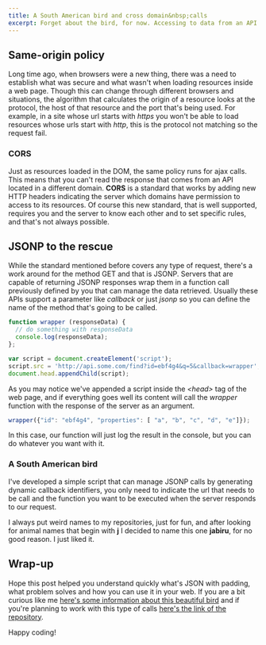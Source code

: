 ```yaml
---
title: A South American bird and cross domain&nbsp;calls
excerpt: Forget about the bird, for now. Accessing to data from an API that is located in a different domain is a common scenario in web development. The most used solution is JSONP and here is a way of implementing it.
---
```


## Same-origin policy

Long time ago, when browsers were a new thing, there was a need to establish what was secure and what wasn't when loading resources inside a web page. Though this can change through different browsers and situations, the algorithm that calculates the origin of a resource looks at the protocol, the host of that resource and the port that's being used. For example, in a site whose url starts with *https* you won't be able to load resources whose urls start with *http*, this is the protocol not matching so the request fail.

### CORS

Just as resources loaded in the DOM, the same policy runs for ajax calls. This means that you can't read the response that comes from an API located in a different domain. **CORS** is a standard that works by adding new HTTP headers indicating the server which domains have permission to access to its resources. Of course this new standard, that is well supported, requires you and the server to know each other and to set specific rules, and that's not always possible.

## JSONP to the rescue

While the standard mentioned before covers any type of request, there's a work around for the method GET and that is JSONP. Servers that are capable of returning JSONP responses wrap them in a function call previously defined by you that can manage the data retrieved. Usually these APIs support a parameter like *callback* or just *jsonp* so you can define the name of the method that's going to be called.

```js
function wrapper (responseData) {
  // do something with responseData
  console.log(responseData);
};

var script = document.createElement('script');
script.src = 'http://api.some.com/find?id=ebf4g4&q=5&callback=wrapper';
document.head.appendChild(script);
```

As you may notice we've appended a script inside the *&lt;head&gt;* tag of the web page, and if everything goes well its content will call the *wrapper* function with the response of the server as an argument.

```js
wrapper({"id": "ebf4g4", "properties": [ "a", "b", "c", "d", "e"]});
```
In this case, our function will just log the result in the console, but you can do whatever you want with it.

### A South American bird

I've developed a simple script that can manage JSONP calls by generating dynamic callback identifiers, you only need to indicate the url that needs to be call and the function you want to be executed when the server responds to our request.

I always put weird names to my repositories, just for fun, and after looking for animal names that begin with **j** I decided to name this one **jabiru**, for no good reason. I just liked it.

## Wrap-up

Hope this post helped you understand quickly what's JSON with padding, what problem solves and how you can use it in your web. If you are a bit curious like me [here's some information about this beautiful bird](http://en.wikipedia.org/wiki/Jabiru) and if you're planning to work with this type of calls [here's the link of the repository](https://github.com/jeremenichelli/jabiru).

Happy coding!
